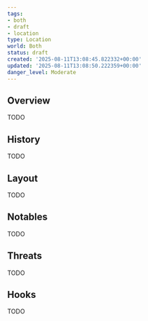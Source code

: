 ```yaml
---
tags:
- both
- draft
- location
type: Location
world: Both
status: draft
created: '2025-08-11T13:08:45.822332+00:00'
updated: '2025-08-11T13:08:50.222359+00:00'
danger_level: Moderate
---
```



## Overview

TODO
## History

TODO
## Layout

TODO
## Notables

TODO
## Threats

TODO
## Hooks

TODO
